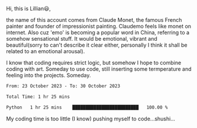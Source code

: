 Hi, this is Lillian😃, 

the name of this account comes from Claude Monet, the famous French painter and founder of impressionist painting. Claudemo feels like monet on internet. Also cuz 'emo' is becoming a popular word in China, referring to a somehow sensational stuff. It would be emotional, vibrant and beautiful(sorry to can't describe it clear either, personally I think it shall be  related to an emotional arousal).

I know that coding requires strict logic, but somehow I hope to combine coding with art. Someday to use code, still inserting some termperature and feeling into the projects. Someday.


<!--START_SECTION:waka-->

```txt
From: 23 October 2023 - To: 30 October 2023

Total Time: 1 hr 25 mins

Python   1 hr 25 mins    █████████████████████████   100.00 %
```

<!--END_SECTION:waka-->

My coding time is too little (I know)
pushing myself to code...shushi...
